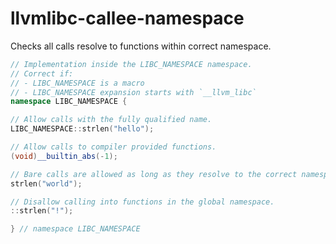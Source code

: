 # llvmlibc-callee-namespace

Checks all calls resolve to functions within correct namespace.

```c++
// Implementation inside the LIBC_NAMESPACE namespace.
// Correct if:
// - LIBC_NAMESPACE is a macro
// - LIBC_NAMESPACE expansion starts with `__llvm_libc`
namespace LIBC_NAMESPACE {

// Allow calls with the fully qualified name.
LIBC_NAMESPACE::strlen("hello");

// Allow calls to compiler provided functions.
(void)__builtin_abs(-1);

// Bare calls are allowed as long as they resolve to the correct namespace.
strlen("world");

// Disallow calling into functions in the global namespace.
::strlen("!");

} // namespace LIBC_NAMESPACE
```
